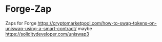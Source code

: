 # Forge-Zap
Zaps for Forge
https://cryptomarketpool.com/how-to-swap-tokens-on-uniswap-using-a-smart-contract/
maybe https://soliditydeveloper.com/uniswap3
